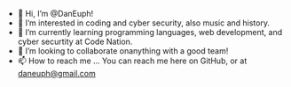 - 👋 Hi, I’m @DanEuph!
- 👀 I’m interested in coding and cyber security, also music and history. 
- 🌱 I’m currently learning programming languages, web development, and cyber securtity at Code Nation. 
- 💞️ I’m looking to collaborate onanything with a good team! 
- 📫 How to reach me ... You can reach me here on GitHub, or at daneuph@gmail.com

<!---
DanEuph/DanEuph is a ✨ special ✨ repository because its `README.md` (this file) appears on your GitHub profile.
You can click the Preview link to take a look at your changes.
--->
